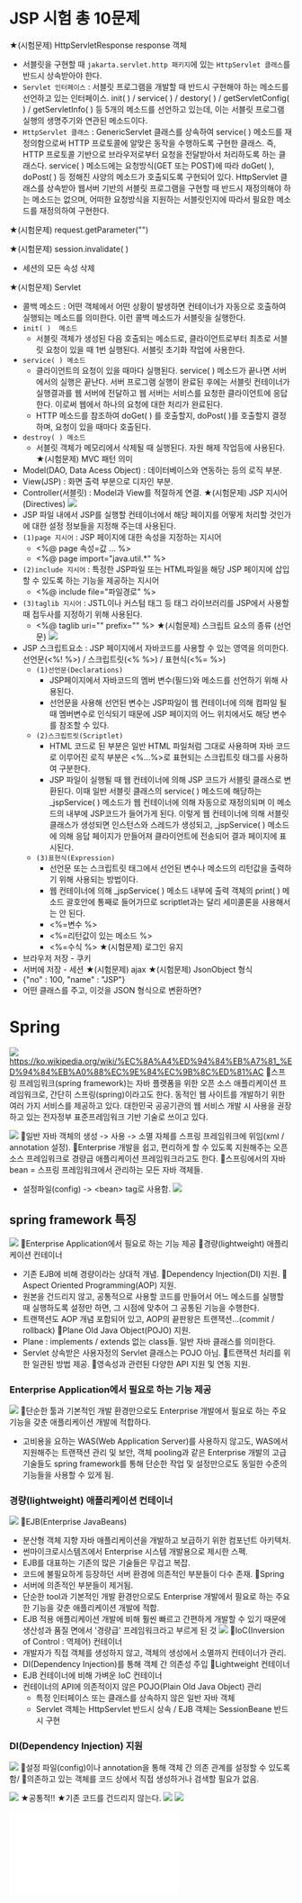 # JSP 시험 총 10문제
★(시험문제) HttpServletResponse response 객체
- 서블릿을 구현할 때 `jakarta.servlet.http 패키지`에 있는 `HttpServlet 클래스`를 반드시 상속받아야 한다.
- `Servlet 인터페이스` : 서블릿 프로그램을 개발할 때 반드시 구현해야 하는 메소드를 선언하고 있는 인터페이스. init( ) / service( ) / destory( ) / getServletConfig( ) / getServletInfo( ) 등 5개의 메소드를 선언하고 있는데, 이는 서블릿 프로그램 실행의 생명주기와 연관된 메소드이다.
- `HttpServlet 클래스` : GenericServlet 클래스를 상속하여 service( ) 메소드를 재정의함으로써 HTTP 프로토콜에 알맞은 동작을 수행하도록 구현한 클래스. 즉, HTTP 프로토콜 기반으로 브라우저로부터 요청을 전달받아서 처리하도록 하는 클래스다. service( ) 메소드에는 요청방식(GET 또는 POST)에 따라 doGet( ), doPost( ) 등 정해진 사양의 메소드가 호출되도록 구현되어 있다. HttpServlet 클래스를 상속받아 웹서버 기반의 서블릿 프로그램을 구현할 때 반드시 재정의해야 하는 메소드는 없으며, 어떠한 요청방식을 지원하는 서블릿인지에 따라서 필요한 메소드를 재정의하여 구현한다.

★(시험문제) request.getParameter("")

★(시험문제) session.invalidate( )
- 세션의 모든 속성 삭제

★(시험문제) Servlet
- 콜백 메소드 : 어떤 객체에서 어떤 상황이 발생하면 컨테이너가 자동으로 호출하여 실행되는 메소드를 의미한다. 이런 콜백 메소드가 서블릿을 실행한다.
- `init( )  메소드`
  - 서블릿 객체가 생성된 다음 호출되는 메소드로, 클라이언트로부터 최초로 서블릿 요청이 있을 때 1번 실행된다. 서블릿 초기화 작업에 사용한다.
- `service( ) 메소드`
  - 클라이언트의 요청이 있을 때마다 실행된다. service( ) 메소드가 끝나면 서버에서의 실행은 끝난다. 서버 프로그램 실행이 완료된 후에는 서블릿 컨테이너가 실행결과를 웹 서버에 전달하고 웹 서버는 서비스를 요청한 클라이언트에 응답한다. 이로써 웹에서 하나의 요청에 대한 처리가 완료된다.
  - HTTP 메소드를 참조하여 doGet( ) 를 호출할지, doPost( )를 호출할지 결정하며, 요청이 있을 때마다 호출된다.
- `destroy( ) 메소드`
  - 서블릿 객체가 메모리에서 삭제될 때 실행된다. 자원 해제 작업등에 사용된다.
★(시험문제) MVC 패턴 의미
- Model(DAO, Data Acess Object) : 데이터베이스와 연동하는 등의 로직 부분.
- View(JSP) : 화면 출력 부분으로 디자인 부분.
- Controller(서블릿) : Model과 View를 적절하게 연결.
★(시험문제) JSP 지시어(Directives)
![](../image/Pasted%20image%2020240415171600.png)
- JSP 파일 내에서 JSP를 실행할 컨테이너에서 해당 페이지를 어떻게 처리할 것인가에 대한 설정 정보들을 지정해 주는데 사용된다.
- `(1)page 지시어` : JSP 페이지에 대한 속성을 지정하는 지시어
  - \<%@ page 속성=값 ... %>
  - \<%@ page import="java.util.\*" %>
- `(2)include 지시어` : 특정한 JSP파일 또는 HTML파일을 해당 JSP 페이지에 삽입할 수 있도록 하는 기능을 제공하는 지시어
  - \<%@ include file="파일경로" %>
- `(3)taglib 지시어` : JSTL이나 커스텀 태그 등 태그 라이브러리를 JSP에서 사용할 때 접두사를 지정하기 위해 사용된다.
  - \<%@ taglib uri="" prefix="" %>
★(시험문제) 스크립트 요소의 종류 (선언문)
![](../image/Pasted%20image%2020240415171500.png)
- JSP 스크립트요소 : JSP 페이지에서 자바코드를 사용할 수 있는 영역을 의미한다. 선언문(\<%!  %>) / 스크립트릿(\<%  %>) / 표현식(\<%=  %>)
  - `(1)선언문(Declarations)`
    - JSP페이지에서 자바코드의 멤버 변수(필드)와 메소드를 선언하기 위해 사용된다.
    - 선언문을 사용해 선언된 변수는 JSP파일이 웹 컨테이너에 의해 컴파일 될 때 멤버변수로 인식되기 때문에 JSP 페이지의 어느 위치에서도 해당 변수를 참조할 수 있다.
  - `(2)스크립트릿(Scriptlet)`
	 - HTML 코드로 된 부분은 일반 HTML 파일처럼 그대로 사용하며 자바 코드로 이루어진 로직 부분은 \<%...%>로 표현되는 스크립트릿 태그를 사용하여 구분한다.
	 - JSP 파일이 실행될 때 웹 컨테이너에 의해  JSP 코드가 서블릿 클래스로 변환된다. 이때 일반 서블릿 클래스의 service( ) 메소드에 해당하는 \_jspService( ) 메소드가 웹 컨테이너에 의해 자동으로 재정의되며 이 메소드의 내부에 JSP코드가 들어가게 된다. 이렇게 웹 컨테이너에 의해 서블릿 클래스가 생성되면 인스턴스와 스레드가 생성되고, \_jspService( ) 메소드에 의해 응답 페이지가 만들어져 클라이언트에 전송되어 결과 페이지에 표시된다.
  - `(3)표현식(Expression)`
	- 선언문 또는 스크립트릿 태그에서 선언된 변수나 메소드의 리턴값을 출력하기 위해 사용되는 방법이다.
	- 웹 컨테이너에 의해 \_jspService( ) 메소드 내부에 출력 객체의 print( ) 메소드 괄호안에 통째로 들어가므로 scriptlet과는 달리 세미콜론을 사용해서는 안 된다.
	- \<%=변수 %>
	- \<%=리턴값이 있는 메소드 %>
	- \<%=수식 %>
★(시험문제) 로그인 유지
- 브라우저 저장 - 쿠키
- 서버에 저장 - 세션
★(시험문제) ajax
★(시험문제) JsonObject 형식
- {"no" : 100, "name" : "JSP"}
- 어떤 클래스를 주고, 이것을 JSON 형식으로 변환하면?


# Spring
![](../image/Pasted%20image%2020240415170652.png)
https://ko.wikipedia.org/wiki/%EC%8A%A4%ED%94%84%EB%A7%81_%ED%94%84%EB%A0%88%EC%9E%84%EC%9B%8C%ED%81%AC
📌스프링 프레임워크(spring framework)는 자바 플랫폼을 위한 오픈 소스 애플리케이션 프레임워크로, 간단히 스프링(spring)이라고도 한다. 동적인 웹 사이트를 개발하기 위한 여러 가지 서비스를 제공하고 있다. 대한민국 공공기관의 웹 서비스 개발 시 사용을 권장하고 있는 전자정부 표준프레임워크 기반 기술로 쓰이고 있다.


![](../image/Pasted%20image%2020240415172036.png)
📌일반 자바 객체의 생성 -> 사용 -> 소멸 자체를 스프링 프레임워크에 위임(xml / annotation 설정).
📌Enterprise 개발을 쉽고, 편리하게 할 수 있도록 지원해주는 오픈소스 프레임워크로 경량급 애플리케이션 프레임워크라고도 한다.
📌스프링에서의 자바 bean = 스프링 프레임워크에서 관리하는 모든 자바 객체들.
- 설정파일(config) -> \<bean> tag로 사용함.
![](../image/Pasted%20image%2020240415172117.png)


## spring framework 특징
![](../image/Pasted%20image%2020240415172157.png)
📌Enterprise Application에서 필요로 하는 기능 제공
📌경량(lightweight) 애플리케이션 컨테이너
- 기존 EJB에 비해 경량이라는 상대적 개념.
📌Dependency Injection(DI) 지원.
📌Aspect Oriented Programming(AOP) 지원.
- 원본을 건드리지 않고, 공통적으로 사용할 코드를 만들어서 어느 메소드를 실행할 때 실행하도록 설정만 하면, 그 시점에 맞추어 그 공통된 기능을 수행한다.
- 트랜잭션도 AOP 개념 포함되어 있고, AOP의 끝판왕은 트랜잭션...(commit / rollback)
📌Plane Old Java Object(POJO) 지원.
- Plane : implements / extends 없는 class들. 일반 자바 클래스를 의미한다.
- Servlet 상속받은 사용자정의 Servlet 클래스는 POJO 아님.
📌트랜잭션 처리를 위한 일관된 방법 제공.
📌영속성과 관련된 다양한 API 지원 및 연동 지원.

### Enterprise Application에서 필요로 하는 기능 제공
![](../image/Pasted%20image%2020240415172540.png)
📌단순한 툴과 기본적인 개발 환경만으로도  Enterprise 개발에서 필요로 하는 주요 기능을 갖춘 애플리케이션 개발에 적합하다.
- 고비용을 요하는 WAS(Web Application Server)를 사용하지 않고도, WAS에서 지원해주는 트랜잭션 관리 및 보안, 객체 pooling과 같은 Enterprise 개발의 고급 기술들도 spring framework를 통해 단순한 작업 및 설정만으로도 동일한 수준의 기능들을 사용할 수 있게 됨.

### 경량(lightweight) 애플리케이션 컨테이너
![](../image/Pasted%20image%2020240415172007.png)
📌EJB(Enterprise JavaBeans)
- 분산형 객체 지향 자바 애플리케이션을 개발하고 보급하기 위한 컴포넌트 아키텍처.
- 썬마이크로시스템즈에서 Enterprise 시스템 개발용으로 제시한 스펙.
- EJB를 대표하는 기존의 많은 기술들은 무겁고 복잡.
- 코드에 불필요하게 등장하던 서버 환경에 의존적인 부분들이 다수 존재.
📌Spring
- 서버에 의존적인 부분들이 제거됨.
- 단순한 tool과 기본적인 개발 환경만으로도 Enterprise 개발에서 필요로 하는 주요한 기능을 갖춘 애플리케이션 개발에 적합.
- EJB 적용 애플리케이션 개발에 비해 훨씬 빠르고 간편하게 개발할 수 있기 때문에 생산성과 품질 면에서 '경량급' 프레임워크라고 부르게 된 것
![](../image/Pasted%20image%2020240415172617.png)
📌IoC(Inversion of Control : 역제어) 컨테이너
- 개발자가 직접 객체를 생성하지 않고, 객체의 생성에서 소멸까지 컨테이너가 관리.
- DI(Dependency Injection)를 통해 객체 간 의존성 주입
📌Lightweight 컨테이너
- EJB 컨테이너에 비해 가벼운 IoC 컨테이너
- 컨테이너의 API에 의존적이지 않은 POJO(Plain Old Java Object) 관리
  -  특정 인터페이스 또는 클래스를 상속하지 않은 일반 자바 객체
  - Servlet 객체는 HttpServlet 반드시 상속 / EJB 객체는 SessionBeane 반드시 구현


### DI(Dependency Injection) 지원
![](../image/Pasted%20image%2020240415172720.png)
📌설정 파일(config)이나 annotation을 통해 객체 간 의존 관계를 설정할 수 있도록 함/
📌의존하고 있는 객체를 코드 상에서 직접 생성하거나 검색할 필요가 없음.

![](../image/Pasted%20image%2020240415172733.png)
★공통적!!
★기존 코드를 건드리지 않는다.
![](../image/Pasted%20image%2020240415172916.png)
![](../image/Pasted%20image%2020240415172950.png)

![](../image/sts3-zip설치%20톰캣10(2024-04-15).txt)